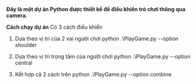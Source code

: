 **Đây là một dự án Python được thiết kế để điều khiển trò chơi thông qua camera.**

**Cách chạy dự án**
Có 3 cách điều khiển
1. Dựa theo vị trí của 2 vai người chơi
python .\PlayGame.py --option shoulder

2. Dựa theo vị trí trọng tâm của người chơi
python .\PlayGame.py --option central 

3. Kết hợp cả 2 cách trên
python .\PlayGame.py --option combine
